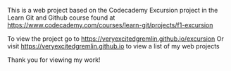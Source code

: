 This is a web project based on the Codecademy Excursion project in the Learn Git and Github course found at https://www.codecademy.com/courses/learn-git/projects/f1-excursion

To view the project go to https://veryexcitedgremlin.github.io/excursion
Or visit https://veryexcitedgremlin.github.io to view a list of my web projects

Thank you for viewing my work!
